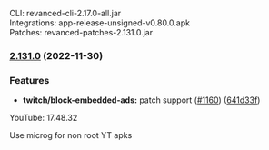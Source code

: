 CLI: revanced-cli-2.17.0-all.jar  
Integrations: app-release-unsigned-v0.80.0.apk  
Patches: revanced-patches-2.131.0.jar  
### [2.131.0](https://github.com/revanced/revanced-patches/compare/v2.130.0...v2.131.0) (2022-11-30)
### Features
* **twitch/block-embedded-ads:**  patch support ([#1160](https://github.com/revanced/revanced-patches/issues/1160)) ([641d33f](https://github.com/revanced/revanced-patches/commit/641d33fc7e213031124491bb468fb382267769aa))

  
YouTube: 17.48.32  

Use microg for non root YT apks  
